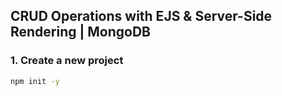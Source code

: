 ## CRUD Operations with EJS & Server-Side Rendering | MongoDB

### 1. Create a new project

```bash
npm init -y
```
